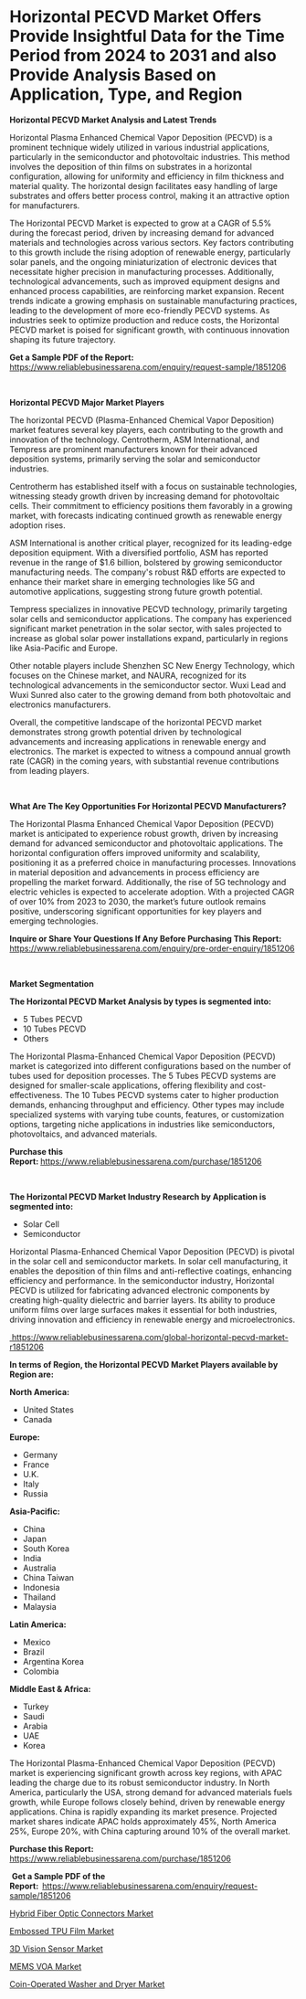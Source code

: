 <p><h1>Horizontal PECVD Market Offers Provide Insightful Data for the Time Period from 2024 to 2031 and also Provide Analysis Based on Application, Type, and Region</h1></p><p><strong>Horizontal PECVD Market Analysis and Latest Trends</strong></p>
<p><p>Horizontal Plasma Enhanced Chemical Vapor Deposition (PECVD) is a prominent technique widely utilized in various industrial applications, particularly in the semiconductor and photovoltaic industries. This method involves the deposition of thin films on substrates in a horizontal configuration, allowing for uniformity and efficiency in film thickness and material quality. The horizontal design facilitates easy handling of large substrates and offers better process control, making it an attractive option for manufacturers.</p><p>The Horizontal PECVD Market is expected to grow at a CAGR of 5.5% during the forecast period, driven by increasing demand for advanced materials and technologies across various sectors. Key factors contributing to this growth include the rising adoption of renewable energy, particularly solar panels, and the ongoing miniaturization of electronic devices that necessitate higher precision in manufacturing processes. Additionally, technological advancements, such as improved equipment designs and enhanced process capabilities, are reinforcing market expansion. Recent trends indicate a growing emphasis on sustainable manufacturing practices, leading to the development of more eco-friendly PECVD systems. As industries seek to optimize production and reduce costs, the Horizontal PECVD market is poised for significant growth, with continuous innovation shaping its future trajectory.</p></p>
<p><strong>Get a Sample PDF of the Report:&nbsp;</strong> <a href="https://www.reliablebusinessarena.com/enquiry/request-sample/1851206?utm_campaign=1347&utm_medium=2&utm_source=Github&utm_content=ia&utm_term=19102024&utm_id=horizontal-pecvd">https://www.reliablebusinessarena.com/enquiry/request-sample/1851206</a></p>
<p>&nbsp;</p>
<p><strong>Horizontal PECVD Major Market Players</strong></p>
<p><p>The horizontal PECVD (Plasma-Enhanced Chemical Vapor Deposition) market features several key players, each contributing to the growth and innovation of the technology. Centrotherm, ASM International, and Tempress are prominent manufacturers known for their advanced deposition systems, primarily serving the solar and semiconductor industries.</p><p>Centrotherm has established itself with a focus on sustainable technologies, witnessing steady growth driven by increasing demand for photovoltaic cells. Their commitment to efficiency positions them favorably in a growing market, with forecasts indicating continued growth as renewable energy adoption rises.</p><p>ASM International is another critical player, recognized for its leading-edge deposition equipment. With a diversified portfolio, ASM has reported revenue in the range of $1.6 billion, bolstered by growing semiconductor manufacturing needs. The company's robust R&D efforts are expected to enhance their market share in emerging technologies like 5G and automotive applications, suggesting strong future growth potential.</p><p>Tempress specializes in innovative PECVD technology, primarily targeting solar cells and semiconductor applications. The company has experienced significant market penetration in the solar sector, with sales projected to increase as global solar power installations expand, particularly in regions like Asia-Pacific and Europe.</p><p>Other notable players include Shenzhen SC New Energy Technology, which focuses on the Chinese market, and NAURA, recognized for its technological advancements in the semiconductor sector. Wuxi Lead and Wuxi Sunred also cater to the growing demand from both photovoltaic and electronics manufacturers.</p><p>Overall, the competitive landscape of the horizontal PECVD market demonstrates strong growth potential driven by technological advancements and increasing applications in renewable energy and electronics. The market is expected to witness a compound annual growth rate (CAGR) in the coming years, with substantial revenue contributions from leading players.</p></p>
<p>&nbsp;</p>
<p><strong>What Are The Key Opportunities For Horizontal PECVD Manufacturers?</strong></p>
<p><p>The Horizontal Plasma Enhanced Chemical Vapor Deposition (PECVD) market is anticipated to experience robust growth, driven by increasing demand for advanced semiconductor and photovoltaic applications. The horizontal configuration offers improved uniformity and scalability, positioning it as a preferred choice in manufacturing processes. Innovations in material deposition and advancements in process efficiency are propelling the market forward. Additionally, the rise of 5G technology and electric vehicles is expected to accelerate adoption. With a projected CAGR of over 10% from 2023 to 2030, the market’s future outlook remains positive, underscoring significant opportunities for key players and emerging technologies.</p></p>
<p><strong>Inquire or Share Your Questions If Any Before Purchasing This Report:</strong> <a href="https://www.reliablebusinessarena.com/enquiry/pre-order-enquiry/1851206?utm_campaign=1347&utm_medium=2&utm_source=Github&utm_content=ia&utm_term=19102024&utm_id=horizontal-pecvd">https://www.reliablebusinessarena.com/enquiry/pre-order-enquiry/1851206</a></p>
<p>&nbsp;</p>
<p><strong>Market Segmentation</strong></p>
<p><strong>The Horizontal PECVD Market Analysis by types is segmented into:</strong></p>
<p><ul><li>5 Tubes PECVD</li><li>10 Tubes PECVD</li><li>Others</li></ul></p>
<p><p>The Horizontal Plasma-Enhanced Chemical Vapor Deposition (PECVD) market is categorized into different configurations based on the number of tubes used for deposition processes. The 5 Tubes PECVD systems are designed for smaller-scale applications, offering flexibility and cost-effectiveness. The 10 Tubes PECVD systems cater to higher production demands, enhancing throughput and efficiency. Other types may include specialized systems with varying tube counts, features, or customization options, targeting niche applications in industries like semiconductors, photovoltaics, and advanced materials.</p></p>
<p><strong>Purchase this Report:&nbsp;</strong><a href="https://www.reliablebusinessarena.com/purchase/1851206?utm_campaign=1347&utm_medium=2&utm_source=Github&utm_content=ia&utm_term=19102024&utm_id=horizontal-pecvd">https://www.reliablebusinessarena.com/purchase/1851206</a></p>
<p>&nbsp;</p>
<p><strong>The Horizontal PECVD Market Industry Research by Application is segmented into:</strong></p>
<p><ul><li>Solar Cell</li><li>Semiconductor</li></ul></p>
<p><p>Horizontal Plasma-Enhanced Chemical Vapor Deposition (PECVD) is pivotal in the solar cell and semiconductor markets. In solar cell manufacturing, it enables the deposition of thin films and anti-reflective coatings, enhancing efficiency and performance. In the semiconductor industry, Horizontal PECVD is utilized for fabricating advanced electronic components by creating high-quality dielectric and barrier layers. Its ability to produce uniform films over large surfaces makes it essential for both industries, driving innovation and efficiency in renewable energy and microelectronics.</p></p>
<p><a href="https://www.reliablebusinessarena.com/global-horizontal-pecvd-market-r1851206?utm_campaign=1347&utm_medium=2&utm_source=Github&utm_content=ia&utm_term=19102024&utm_id=horizontal-pecvd">&nbsp;https://www.reliablebusinessarena.com/global-horizontal-pecvd-market-r1851206</a></p>
<p><strong>In terms of Region, the Horizontal PECVD Market Players available by Region are:</strong></p>
<p>
    <p> <strong> North America: </strong>
        <ul>
            <li>United States</li>
            <li>Canada</li>
        </ul>
        </p> 
    <p> <strong> Europe: </strong>
        <ul>
            <li>Germany</li>
            <li>France</li>
            <li>U.K.</li>
            <li>Italy</li>
            <li>Russia</li>
        </ul>
        </p> 
    <p> <strong> Asia-Pacific: </strong>
        <ul>
            <li>China</li>
            <li>Japan</li>
            <li>South Korea</li>
            <li>India</li>
            <li>Australia</li>
            <li>China Taiwan</li>
            <li>Indonesia</li>
            <li>Thailand</li>
            <li>Malaysia</li>
        </ul>
        </p> 
    <p> <strong> Latin America: </strong>
        <ul>
            <li>Mexico</li>
            <li>Brazil</li>
            <li>Argentina Korea</li>
            <li>Colombia</li>
        </ul>
        </p> 
    <p> <strong> Middle East & Africa: </strong>
        <ul>
            <li>Turkey</li>
            <li>Saudi</li>
            <li>Arabia</li>
            <li>UAE</li>
            <li>Korea</li>
        </ul>
    </p>
    </p>
<p><p>The Horizontal Plasma-Enhanced Chemical Vapor Deposition (PECVD) market is experiencing significant growth across key regions, with APAC leading the charge due to its robust semiconductor industry. In North America, particularly the USA, strong demand for advanced materials fuels growth, while Europe follows closely behind, driven by renewable energy applications. China is rapidly expanding its market presence. Projected market shares indicate APAC holds approximately 45%, North America 25%, Europe 20%, with China capturing around 10% of the overall market.</p></p>
<p><strong>Purchase this Report: </strong><a href="https://www.reliablebusinessarena.com/purchase/1851206?utm_campaign=1347&utm_medium=2&utm_source=Github&utm_content=ia&utm_term=19102024&utm_id=horizontal-pecvd">https://www.reliablebusinessarena.com/purchase/1851206</a></p>
<p>&nbsp;<strong>Get a Sample PDF of the Report:&nbsp;&nbsp;</strong><a href="https://www.reliablebusinessarena.com/enquiry/request-sample/1851206?utm_campaign=1347&utm_medium=2&utm_source=Github&utm_content=ia&utm_term=19102024&utm_id=horizontal-pecvd">https://www.reliablebusinessarena.com/enquiry/request-sample/1851206</a></p>
<p><strong></strong></p>
<p><p><a href="https://www.linkedin.com/pulse/hybrid-fiber-optic-connectors-market-size-type-product-global-qwmff?utm_campaign=1347&utm_medium=2&utm_source=Github&utm_content=ia&utm_term=19102024&utm_id=horizontal-pecvd">Hybrid Fiber Optic Connectors Market</a></p><p><a href="https://github.com/BellAuer/Market-Research-Report-List-1/blob/main/embossed-tpu-film-market.md?utm_campaign=1347&utm_medium=2&utm_source=Github&utm_content=ia&utm_term=19102024&utm_id=horizontal-pecvd">Embossed TPU Film Market</a></p><p><a href="https://www.linkedin.com/pulse/3d-vision-sensor-market-size-growth-trends-statistics-forecasts-dutnf?utm_campaign=1347&utm_medium=2&utm_source=Github&utm_content=ia&utm_term=19102024&utm_id=horizontal-pecvd">3D Vision Sensor Market</a></p><p><a href="https://www.linkedin.com/pulse/emerging-trends-mems-voa-market-global-outlook-future-prospects-5nclf?utm_campaign=1347&utm_medium=2&utm_source=Github&utm_content=ia&utm_term=19102024&utm_id=horizontal-pecvd">MEMS VOA Market</a></p><p><a href="https://github.com/AKSHATREPORTPRIME/Market-Research-Report-List-6/blob/main/coin-operated-washer-and-dryer-market.md?utm_campaign=1347&utm_medium=2&utm_source=Github&utm_content=ia&utm_term=19102024&utm_id=horizontal-pecvd">Coin-Operated Washer and Dryer Market</a></p></p>